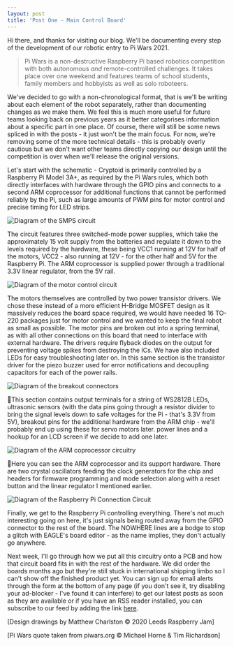 ```yaml
---
layout: post
title: 'Post One - Main Control Board'
---
```


Hi there, and thanks for visiting our blog. We'll be documenting every step of the development of our robotic entry to Pi Wars 2021. 

> Pi Wars is a non-destructive Raspberry Pi based robotics competition with both autonomous *and* remote-controlled challenges. It takes place over one weekend and  features teams of school students, family members and hobbyists as well as solo roboteers. 

We've decided to go with a non-chronological format, that is we'll be writing about each element of the robot separately, rather than documenting changes as we make them. We feel this is much more useful for future teams looking back on previous years as it better categorises information about a specific part in one place. Of course, there will still be some news spliced in with the posts - it just won't be the main focus. For now, we're removing some of the more technical details - this is probably overly cautious but we don't want other teams directly copying our design until the competition is over when we'll release the original versions.

Let's start with the schematic - Cryptoid is primarily controlled by a Raspberry Pi Model 3A+, as required by the Pi Wars rules, which both directly interfaces with hardware through the GPIO pins and connects to a second ARM coprocessor for additional functions that cannot be performed reliably by the Pi, such as large amounts of PWM pins for motor control and precise timing for LED strips.

![Diagram of the SMPS circuit](/images/smps.png "SMPS")

The circuit features three switched-mode power supplies, which take the approximately 15 volt supply from the batteries and regulate it down to the levels required by the hardware, these being VCC1 running at 12V for half of the motors, VCC2 - also running at 12V - for the other half and 5V for the Raspberry Pi. The ARM coprocessor is supplied power through a traditional 3.3V linear regulator, from the 5V rail.

![Diagram of the motor control circuit](/images/mc.png "Motor Controllers")

The motors themselves are controlled by two power transistor drivers. We chose these instead of a more efficient H-Bridge MOSFET design as it massively reduces the board space required, we would have needed 16 TO-220 packages just for motor control and we wanted to keep the final robot as small as possible. The motor pins are broken out into a spring terminal, as with all other connections on this board that need to interface with external hardware. The drivers require flyback diodes on the output for preventing voltage spikes from destroying the ICs. We have also included LEDs for easy troubleshooting later on. In this same section is the transistor driver for the piezo buzzer used for error notifications and decoupling capacitors for each of the power rails.

![Diagram of the breakout connectors](/images/con.png "Connectors")

This section contains output terminals for a string of WS2812B LEDs, ultrasonic sensors (with the data pins going through a resistor divider to bring the signal levels down to safe voltages for the Pi - that's 3.3V from 5V), breakout pins for the additional hardware from the ARM chip - we'll probably end up using these for servo motors later. power lines and a hookup for an LCD screen if we decide to add one later.

![Diagram of the ARM coprocessor circuitry](/images/arm.png "ARM Chip")

Here you can see the ARM coprocessor and its support hardware. There are two crystal oscillators feeding the clock generators for the chip and headers for firmware programming and mode selection along with a reset button and the linear regulator I mentioned earlier.

![Diagram of the Raspberry Pi Connection Circuit](/images/rpi.png "Raspberry Pi Connector")

Finally, we get to the Raspberry Pi controlling everything. There's not much interesting going on here, it's just signals being routed away from the GPIO connector to the rest of the board. The NOWHERE lines are a bodge to stop a glitch with EAGLE's board editor - as the name implies, they don't actually go anywhere.

Next week, I'll go through how we put all this circuitry onto a PCB and how that circuit board fits in with the rest of the hardware. We did order the boards months ago but they're still stuck in international shipping limbo so I can't show off the finished product yet. You can sign up for email alerts through the form at the bottom of any page (if you don't see it, try disabling your ad-blocker - I've found it can interfere) to get our latest posts as soon as they are available or if you have an RSS reader installed, you can subscribe to our feed by adding the link [here](atom.xml).

[Design drawings by Matthew Charlston © 2020 Leeds Raspberry Jam] 

[Pi Wars quote taken from piwars.org © Michael Horne & Tim Richardson]